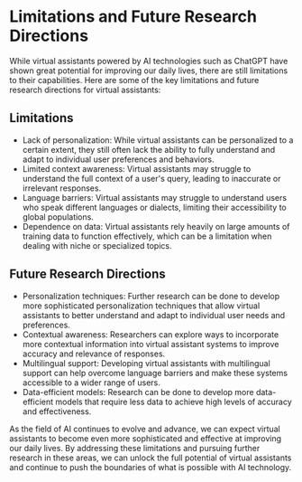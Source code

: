 Limitations and Future Research Directions
======================================================

While virtual assistants powered by AI technologies such as ChatGPT have shown great potential for improving our daily lives, there are still limitations to their capabilities. Here are some of the key limitations and future research directions for virtual assistants:

Limitations
-----------

* Lack of personalization: While virtual assistants can be personalized to a certain extent, they still often lack the ability to fully understand and adapt to individual user preferences and behaviors.
* Limited context awareness: Virtual assistants may struggle to understand the full context of a user's query, leading to inaccurate or irrelevant responses.
* Language barriers: Virtual assistants may struggle to understand users who speak different languages or dialects, limiting their accessibility to global populations.
* Dependence on data: Virtual assistants rely heavily on large amounts of training data to function effectively, which can be a limitation when dealing with niche or specialized topics.

Future Research Directions
--------------------------

* Personalization techniques: Further research can be done to develop more sophisticated personalization techniques that allow virtual assistants to better understand and adapt to individual user needs and preferences.
* Contextual awareness: Researchers can explore ways to incorporate more contextual information into virtual assistant systems to improve accuracy and relevance of responses.
* Multilingual support: Developing virtual assistants with multilingual support can help overcome language barriers and make these systems accessible to a wider range of users.
* Data-efficient models: Research can be done to develop more data-efficient models that require less data to achieve high levels of accuracy and effectiveness.

As the field of AI continues to evolve and advance, we can expect virtual assistants to become even more sophisticated and effective at improving our daily lives. By addressing these limitations and pursuing further research in these areas, we can unlock the full potential of virtual assistants and continue to push the boundaries of what is possible with AI technology.
